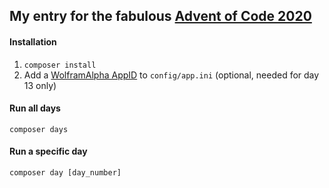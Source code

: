 ## My entry for the fabulous [Advent of Code 2020](https://adventofcode.com/2020/about) ###

#### Installation ####
1. `composer install`
2. Add a [WolframAlpha AppID](https://developer.wolframalpha.com/portal/myapps/) to `config/app.ini` (optional, needed for day 13 only)

#### Run all days ####
`composer days`

#### Run a specific day ####
`composer day [day_number]`
